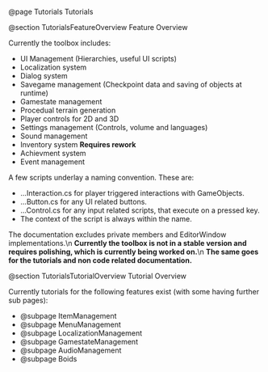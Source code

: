 @page Tutorials Tutorials

@section TutorialsFeatureOverview Feature Overview

Currently the toolbox includes:
- UI Management (Hierarchies, useful UI scripts)
- Localization system
- Dialog system
- Savegame management (Checkpoint data and saving of objects at runtime)
- Gamestate management
- Procedual terrain generation
- Player controls for 2D and 3D
- Settings management (Controls, volume and languages)
- Sound management
- Inventory system **Requires rework**
- Achievment system
- Event management

A few scripts underlay a naming convention. These are:
- ...Interaction.cs for player triggered interactions with GameObjects.
- ...Button.cs for any UI related buttons.
- ...Control.cs for any input related scripts, that execute on a pressed key.
- The context of the script is always within the name.

The documentation excludes private members and EditorWindow implementations.\n
**Currently the toolbox is not in a stable version and requires polishing, which is currently being worked on.**\n
**The same goes for the tutorials and non code related documentation.**

@section TutorialsTutorialOverview Tutorial Overview

Currently tutorials for the following features exist (with some having further sub pages):
- @subpage ItemManagement
- @subpage MenuManagement
- @subpage LocalizationManagement
- @subpage GamestateManagement
- @subpage AudioManagement
- @subpage Boids